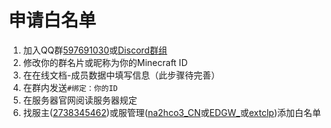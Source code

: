 # 申请白名单
1. 加入QQ群[597691030](https://jq.qq.com/?_wv=1027&k=xviUNMJI)或[Discord群组](https://discord.gg/Xf3Q3K4CYw)
2. 修改你的群名片或昵称为你的Minecraft ID
3. 在在线文档-成员数据中填写信息（此步骤待完善）
4. 在群内发送`#绑定：你的ID`
5. 在服务器官网阅读服务器规定
6. 找服主([2738345462](http://wpa.qq.com/msgrd?uin=2738345462))或服管理([na2hco3_CN](http://wpa.qq.com/msgrduin=862171532)或[EDGW_](http://wpa.qq.com/msgrduin=3538722943)或[extclp](http://wpa.qq.com/msgrduin=2842417407))添加白名单